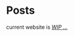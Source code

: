 # Posts

current website is [<i class="i-mdi:arrow-right-bold-outline opacity-60" /> WIP ...](/posts/2022-08-24-helloworld)
